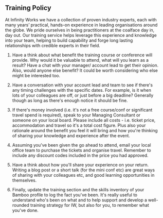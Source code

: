 ## Training Policy

At Infinity Works we have a collection of proven industry experts, each with many years’ practical, hands-on experience in leading organisations around the globe. We pride ourselves in being practitioners at the coalface day in, day out. Our training service helps leverage this experience and knowledge into your team, helping to build capability and forge long lasting relationships with credible experts in their field.

1. Have a think about what benefit the training course or conference will provide. Why would it be valuable to attend, what will you learn as a result? Have a chat with your manager/ account lead to get their opinion. Also, would anyone else benefit? It could be worth considering who else might be interested too.

2. Have a conversation with your account lead and team to see if there's any timing challenges with the specific dates. For example, is it when lots of your colleagues are off, or just before a big deadline? Generally though as long as there's enough notice it should be fine.

3. If there's money involved (i.e. it's not a free course/conf or significant travel spend is required), speak to your Managing Consultant or someone on your local board. Please include all costs - i.e. ticket price, accommodation and travel so it's a total cost figure. Plus also your rationale around the benefit you feel it will bring and how you're thinking of sharing your knowledge and experience after the event.

4. Assuming you've been given the go ahead to attend, email your local office team to purchase the tickets and organise travel. Remember to include any discount codes included in the price you had approved.

5. Have a think about how you'll share your experience on your return. Writing a blog post or a short talk (for the mini conf etc) are great ways of sharing with your colleagues etc, and good learning opportunities in themselves.

6. Finally, update the training section and the skills inventory of your Bamboo profile to log the fact you've been. It's really useful to understand who's been on what and to help support and develop a well-rounded training strategy for IW, but also for you, to remember what you've done.
